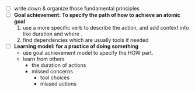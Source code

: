 - [ ] write down & organize those fundamental principles
- [ ] **Goal achievement: To specify the path of how to achieve an atomic goal**
    1. use a more specific verb to describe the action, and add context info like duration and where .
    2. find dependencies which are usually tools if needed
- [ ] **Learning model: for a practice of doing something**
    - use goal achievement model to specify the HOW part.
    - learn from others
        - the duration of actions
        - missed concerns
            - tool choices
            - missed actions
